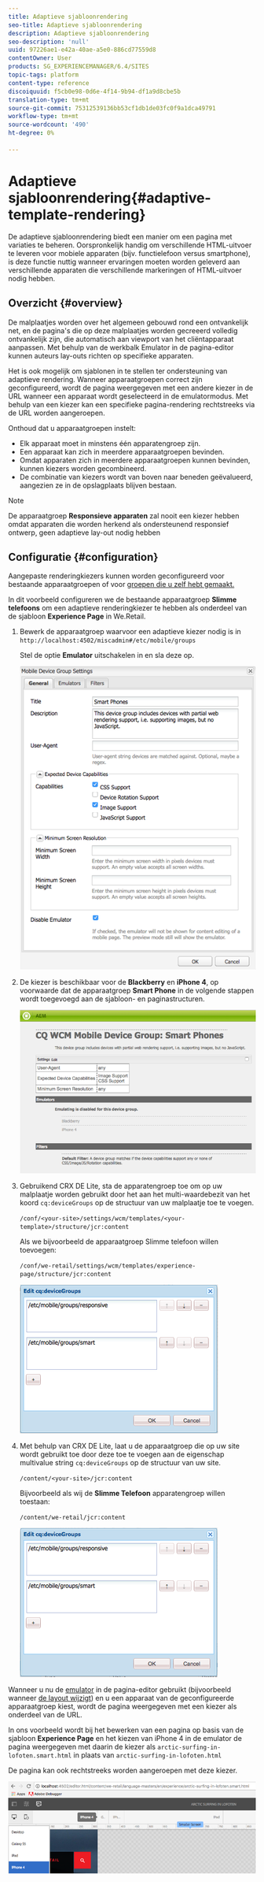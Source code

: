 ```yaml
---
title: Adaptieve sjabloonrendering
seo-title: Adaptieve sjabloonrendering
description: Adaptieve sjabloonrendering
seo-description: 'null'
uuid: 97226ae1-e42a-40ae-a5e0-886cd77559d8
contentOwner: User
products: SG_EXPERIENCEMANAGER/6.4/SITES
topic-tags: platform
content-type: reference
discoiquuid: f5cb0e98-0d6e-4f14-9b94-df1a9d8cbe5b
translation-type: tm+mt
source-git-commit: 75312539136bb53cf1db1de03fc0f9a1dca49791
workflow-type: tm+mt
source-wordcount: '490'
ht-degree: 0%

---
```



# Adaptieve sjabloonrendering{#adaptive-template-rendering}

De adaptieve sjabloonrendering biedt een manier om een pagina met variaties te beheren. Oorspronkelijk handig om verschillende HTML-uitvoer te leveren voor mobiele apparaten (bijv. functielefoon versus smartphone), is deze functie nuttig wanneer ervaringen moeten worden geleverd aan verschillende apparaten die verschillende markeringen of HTML-uitvoer nodig hebben.

## Overzicht {#overview}

De malplaatjes worden over het algemeen gebouwd rond een ontvankelijk net, en de pagina&#39;s die op deze malplaatjes worden gecreeerd volledig ontvankelijk zijn, die automatisch aan viewport van het cliëntapparaat aanpassen. Met behulp van de werkbalk Emulator in de pagina-editor kunnen auteurs lay-outs richten op specifieke apparaten.

Het is ook mogelijk om sjablonen in te stellen ter ondersteuning van adaptieve rendering. Wanneer apparaatgroepen correct zijn geconfigureerd, wordt de pagina weergegeven met een andere kiezer in de URL wanneer een apparaat wordt geselecteerd in de emulatormodus. Met behulp van een kiezer kan een specifieke pagina-rendering rechtstreeks via de URL worden aangeroepen.

Onthoud dat u apparaatgroepen instelt:

* Elk apparaat moet in minstens één apparatengroep zijn.
* Een apparaat kan zich in meerdere apparaatgroepen bevinden.
* Omdat apparaten zich in meerdere apparaatgroepen kunnen bevinden, kunnen kiezers worden gecombineerd.
* De combinatie van kiezers wordt van boven naar beneden geëvalueerd, aangezien ze in de opslagplaats blijven bestaan.

>[!NOTE]
>
>De apparaatgroep **Responsieve apparaten** zal nooit een kiezer hebben omdat apparaten die worden herkend als ondersteunend responsief ontwerp, geen adaptieve lay-out nodig hebben

## Configuratie {#configuration}

Aangepaste renderingkiezers kunnen worden geconfigureerd voor bestaande apparaatgroepen of voor [groepen die u zelf hebt gemaakt.](/help/sites-developing/mobile.md#device-groups)

In dit voorbeeld configureren we de bestaande apparaatgroep **Slimme telefoons** om een adaptieve renderingkiezer te hebben als onderdeel van de sjabloon **Experience Page** in We.Retail.

1. Bewerk de apparaatgroep waarvoor een adaptieve kiezer nodig is in `http://localhost:4502/miscadmin#/etc/mobile/groups`

   Stel de optie **Emulator** uitschakelen in en sla deze op.

   ![chlimage_1-157](assets/chlimage_1-157.png)

1. De kiezer is beschikbaar voor de **Blackberry** en **iPhone 4**, op voorwaarde dat de apparaatgroep **Smart Phone** in de volgende stappen wordt toegevoegd aan de sjabloon- en paginastructuren.

   ![chlimage_1-158](assets/chlimage_1-158.png)

1. Gebruikend CRX DE Lite, sta de apparatengroep toe om op uw malplaatje worden gebruikt door het aan het multi-waardebezit van het koord `cq:deviceGroups` op de structuur van uw malplaatje toe te voegen.

   `/conf/<your-site>/settings/wcm/templates/<your-template>/structure/jcr:content`

   Als we bijvoorbeeld de apparaatgroep Slimme telefoon willen toevoegen:

   `/conf/we-retail/settings/wcm/templates/experience-page/structure/jcr:content`

   ![chlimage_1-159](assets/chlimage_1-159.png)

1. Met behulp van CRX DE Lite, laat u de apparaatgroep die op uw site wordt gebruikt toe door deze toe te voegen aan de eigenschap multivalue string `cq:deviceGroups` op de structuur van uw site.

   `/content/<your-site>/jcr:content`

   Bijvoorbeeld als wij de **Slimme Telefoon** apparatengroep willen toestaan:

   `/content/we-retail/jcr:content`

   ![chlimage_1-160](assets/chlimage_1-160.png)

Wanneer u nu de [emulator](/help/sites-authoring/responsive-layout.md#layout-definitions-device-emulation-and-breakpoints) in de pagina-editor gebruikt (bijvoorbeeld wanneer [de layout wijzigt](/help/sites-authoring/responsive-layout.md)) en u een apparaat van de geconfigureerde apparaatgroep kiest, wordt de pagina weergegeven met een kiezer als onderdeel van de URL.

In ons voorbeeld wordt bij het bewerken van een pagina op basis van de sjabloon **Experience Page** en het kiezen van iPhone 4 in de emulator de pagina weergegeven met daarin de kiezer als `arctic-surfing-in-lofoten.smart.html` in plaats van `arctic-surfing-in-lofoten.html`

De pagina kan ook rechtstreeks worden aangeroepen met deze kiezer.

![chlimage_1-161](assets/chlimage_1-161.png)

